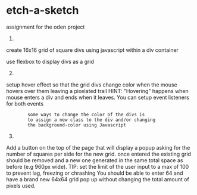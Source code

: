 # etch-a-sketch
assignment for the oden project

1.
create 16x16 grid of square divs using javascript 
within a div container

use flexbox to display divs as a grid

2.
setup hover effect so that the grid divs change color
when the mouse hovers over them leaving a pixelated trail
    HINT: "Hovering" happens when mouse enters a div and
            ends when it leaves. You can setup event listeners
            for both events

            some ways to change the color of the divs is
            to assign a new class to the div and/or changing
            the background-color using Javascript

3.
Add a button on the top of the page that will display a popup
asking for the number of squares per side for the new grid.
once entered the existing grid should be removed and a new one
generated in the same total space as before (e.g 960px wide).
    TIP: set the limit of the user input to a max of 100 to
        prevent lag, freezing or chrashing
        You should be able to enter 64 and have a brand new 
        64x64 grid pop up without changing the total amount of pixels used.

